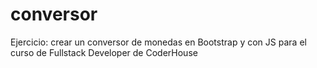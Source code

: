 # conversor
Ejercicio: crear un conversor de monedas en Bootstrap y con JS para el curso de  Fullstack Developer de  CoderHouse

